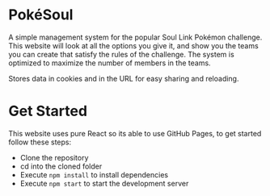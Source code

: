 # PokéSoul

A simple management system for the popular Soul Link Pokémon challenge.
This website will look at all the options you give it, and show you the
teams you can create that satisfy the rules of the challenge. The system
is optimized to maximize the number of members in the teams.

Stores data in cookies and in the URL for easy sharing and reloading.

# Get Started

This website uses pure React so its able to use GitHub Pages,
to get started follow these steps:

* Clone the repository
* cd into the cloned folder
* Execute `npm install` to install dependencies
* Execute `npm start` to start the development server
